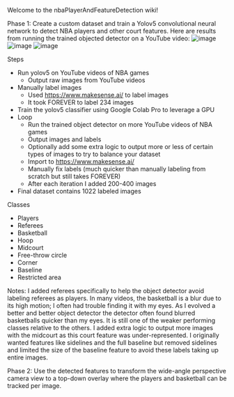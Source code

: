 Welcome to the nbaPlayerAndFeatureDetection wiki!

Phase 1:
Create a custom dataset and train a Yolov5 convolutional neural network to detect NBA players and other court features.  Here are results from running the trained objected detector on a YouTube video:
![image](https://user-images.githubusercontent.com/79757625/117845910-f4d93180-b24e-11eb-99b8-5d763ba48231.png)
![image](https://user-images.githubusercontent.com/79757625/117845992-07536b00-b24f-11eb-8d77-7805d1165a56.png)
![image](https://user-images.githubusercontent.com/79757625/117846276-484b7f80-b24f-11eb-8b68-5cfc91153e70.png)

Steps
- Run yolov5 on YouTube videos of NBA games
  - Output raw images from YouTube videos
- Manually label images
  - Used https://www.makesense.ai/ to label images
  - It took FOREVER to label 234 images
- Train the yolov5 classifier using Google Colab Pro to leverage a GPU
- Loop
  - Run the trained object detector on more YouTube videos of NBA games
  - Output images and labels
   - Optionally add some extra logic to output more or less of certain types of images to try to balance your dataset
  - Import to https://www.makesense.ai/
  - Manually fix labels (much quicker than manually labeling from scratch but still takes FOREVER)
  - After each iteration I added 200-400 images
- Final dataset contains 1022 labeled images

Classes
- Players
- Referees
- Basketball
- Hoop
- Midcourt
- Free-throw circle
- Corner
- Baseline
- Restricted area

Notes:
I added referees specifically to help the object detector avoid labeling referees as players.  In many videos, the basketball is a blur due to its high motion; I often had trouble finding it with my eyes.  As I evolved a better and better object detector the detector often found blurred basketballs quicker than my eyes.  It is still one of the weaker performing classes relative to the others.  I added extra logic to output more images with the midcourt as this court feature was under-represented.  I originally wanted features like sidelines and the full baseline but removed sidelines and limited the size of the baseline feature to avoid these labels taking up entire images.

Phase 2:
Use the detected features to transform the wide-angle perspective camera view to a top-down overlay where the players and basketball can be tracked per image.
